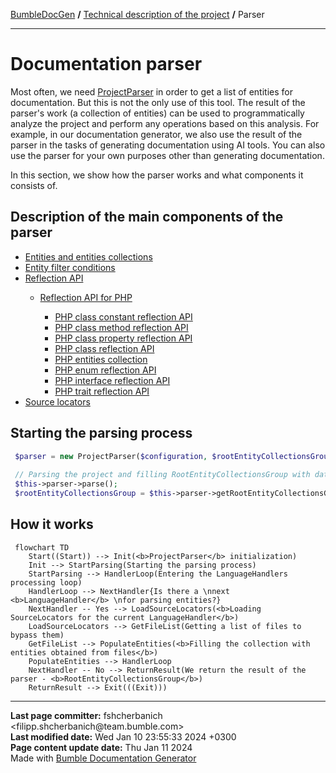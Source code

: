 <embed> <a href="/docs/README.md">BumbleDocGen</a> <b>/</b> <a href="/docs/tech/readme.md">Technical description of the project</a> <b>/</b> Parser<hr> </embed>

<embed> <h1>Documentation parser</h1> </embed>

Most often, we need <a href="/docs/tech/02_parser/classes/ProjectParser.md">ProjectParser</a> in order to get a list of entities for documentation.
But this is not the only use of this tool. The result of the parser's work (a collection of entities) can be used to programmatically analyze the project and perform any operations based on this analysis.
For example, in our documentation generator, we also use the result of the parser in the tasks of generating documentation using AI tools.
You can also use the parser for your own purposes other than generating documentation.

In this section, we show how the parser works and what components it consists of.

<embed> <h2>Description of the main components of the parser</h2> </embed>

<embed> <ul><li><div><a href='/docs/tech/02_parser/entity.md'>Entities and entities collections</a></div></li><li><div><a href='/docs/tech/02_parser/entityFilterCondition.md'>Entity filter conditions</a></div></li><li><div><a href='/docs/tech/02_parser/reflectionApi/readme.md'>Reflection API</a></div><div><ul><li><div><a href='/docs/tech/02_parser/reflectionApi/php/readme.md'>Reflection API for PHP</a></div><div><ul><li><div><a href='/docs/tech/02_parser/reflectionApi/php/phpClassConstantReflectionApi.md'>PHP class constant reflection API</a></div></li><li><div><a href='/docs/tech/02_parser/reflectionApi/php/phpClassMethodReflectionApi.md'>PHP class method reflection API</a></div></li><li><div><a href='/docs/tech/02_parser/reflectionApi/php/phpClassPropertyReflectionApi.md'>PHP class property reflection API</a></div></li><li><div><a href='/docs/tech/02_parser/reflectionApi/php/phpClassReflectionApi.md'>PHP class reflection API</a></div></li><li><div><a href='/docs/tech/02_parser/reflectionApi/php/phpEntitiesCollection.md'>PHP entities collection</a></div></li><li><div><a href='/docs/tech/02_parser/reflectionApi/php/phpEnumReflectionApi.md'>PHP enum reflection API</a></div></li><li><div><a href='/docs/tech/02_parser/reflectionApi/php/phpInterfaceReflectionApi.md'>PHP interface reflection API</a></div></li><li><div><a href='/docs/tech/02_parser/reflectionApi/php/phpTraitReflectionApi.md'>PHP trait reflection API</a></div></li></ul></div></li></ul></div></li><li><div><a href='/docs/tech/02_parser/sourceLocator.md'>Source locators</a></div></li></ul> </embed>

<embed> <h2>Starting the parsing process</h2> </embed>

```php
 $parser = new ProjectParser($configuration, $rootEntityCollectionsGroup);
 
 // Parsing the project and filling RootEntityCollectionsGroup with data
 $this->parser->parse();
 $rootEntityCollectionsGroup = $this->parser->getRootEntityCollectionsGroup();
```


<embed> <h2>How it works</h2> </embed>

```mermaid
 flowchart TD
    Start((Start)) --> Init(<b>ProjectParser</b> initialization)
    Init --> StartParsing(Starting the parsing process)
    StartParsing --> HandlerLoop(Entering the LanguageHandlers processing loop)
    HandlerLoop --> NextHandler{Is there a \nnext <b>LanguageHandler</b> \nfor parsing entities?}
    NextHandler -- Yes --> LoadSourceLocators(<b>Loading SourceLocators for the current LanguageHandler</b>)
    LoadSourceLocators --> GetFileList(Getting a list of files to bypass them)
    GetFileList --> PopulateEntities(<b>Filling the collection with entities obtained from files</b>)
    PopulateEntities --> HandlerLoop
    NextHandler -- No --> ReturnResult(We return the result of the parser - <b>RootEntityCollectionsGroup</b>)
    ReturnResult --> Exit(((Exit)))
```

<div id='page_committer_info'>
<hr>
<b>Last page committer:</b> fshcherbanich &lt;filipp.shcherbanich@team.bumble.com&gt;<br><b>Last modified date:</b>   Wed Jan 10 23:55:33 2024 +0300<br><b>Page content update date:</b> Thu Jan 11 2024<br>Made with <a href='https://github.com/bumble-tech/bumble-doc-gen/blob/master/docs/README.md'>Bumble Documentation Generator</a></div>
